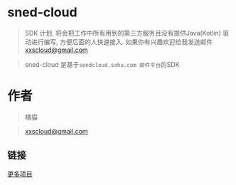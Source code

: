 # sned-cloud

> SDK 计划, 将会把工作中所有用到的第三方服务且没有提供Java(Kotlin) 驱动进行编写, 方便后面的人快速接入. 如果你有兴趣欢迎给我发送邮件 xxscloud@gmail.com

> sned-cloud 是基于`sendcloud.sohu.com 邮件平台`的SDK

# 作者
> 橘猫

> xxscloud@gmail.com


## 链接
[更多项目](https://github.com/xxscloud5722/)
